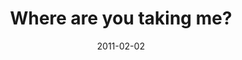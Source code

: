 ---
layout: base.njk
title : 'Where are you taking me?' 
view_title : 'Where are you taking me?' 
year : '2011' 
date : '2011-02-02' 
img_file : '/drawing/whereareyoutakingme.png' 
html_file : 'whereareyoutakingme' 
next_html : 'icanacceptthatweregoingnowhere.html' 
year_order : '3' 
permalink : "title/{{html_file}}.html"
---